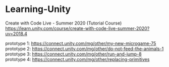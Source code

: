 # Learning-Unity

Create with Code Live - Summer 2020 (Tutorial Course)  
https://learn.unity.com/course/create-with-code-live-summer-2020?uv=2018.4  

prototype 1: https://connect.unity.com/mg/other/my-new-microgame-75  
prototype 2: https://connect.unity.com/mg/other/do-not-feed-the-animals-1  
prototype 3: https://connect.unity.com/mg/other/run-and-jump-8    
prototype 4: https://connect.unity.com/mg/other/replacing-primitives  
